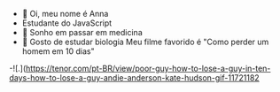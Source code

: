 - 👋 Oi, meu nome é Anna
- Estudante do JavaScript
- 🩵 Sonho em passar em medicina
- 📘 Gosto de estudar biologia
Meu filme favorido é "Como perder um homem em 10 dias"

-![.](https://tenor.com/pt-BR/view/poor-guy-how-to-lose-a-guy-in-ten-days-how-to-lose-a-guy-andie-anderson-kate-hudson-gif-11721182  
